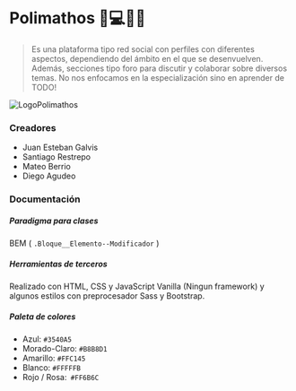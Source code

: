 # Polimathos 🎨💻🎥💬

> Es una plataforma tipo red social con perfiles con diferentes aspectos, dependiendo del ámbito en el que se desenvuelven. Además, secciones tipo foro para discutir y colaborar sobre diversos temas. No nos enfocamos en la especialización sino en aprender de TODO!



![LogoPolimathos](https://i.ibb.co/Jk7j1yD/Polimathos.png)

### Creadores
- Juan Esteban Galvis
- Santiago Restrepo
- Mateo Berrio
- Diego Agudeo

### Documentación

##### Paradigma para clases

BEM ( `.Bloque__Elemento--Modificador` )

##### Herramientas de terceros

Realizado con HTML, CSS y JavaScript Vanilla (Ningun framework) y algunos estilos con preprocesador Sass y Bootstrap.

##### Paleta de colores

- Azul: `#3540A5`
- Morado-Claro: `#B8B8D1`
- Amarillo: `#FFC145`
- Blanco: `#FFFFFB`
- Rojo / Rosa:` #FF6B6C`
